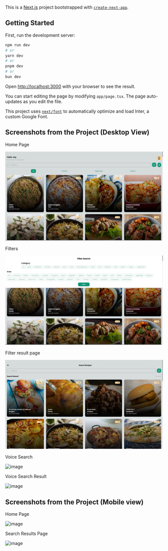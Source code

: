 This is a [Next.js](https://nextjs.org/) project bootstrapped with [`create-next-app`](https://github.com/vercel/next.js/tree/canary/packages/create-next-app).

## Getting Started

First, run the development server:

```bash
npm run dev
# or
yarn dev
# or
pnpm dev
# or
bun dev
```

Open [http://localhost:3000](http://localhost:3000) with your browser to see the result.

You can start editing the page by modifying `app/page.tsx`. The page auto-updates as you edit the file.

This project uses [`next/font`](https://nextjs.org/docs/basic-features/font-optimization) to automatically optimize and load Inter, a custom Google Font.

## Screenshots from the Project (Desktop View)
Home Page

![alt text](public/image3.png)

Filters

![alt text](public/image1.png)

Filter result page

![alt text](public/image2.png)

Voice Search

![image](https://github.com/user-attachments/assets/aff7716b-acc1-43b0-8f38-9efeac5df039)

Voice Search Result

![image](https://github.com/user-attachments/assets/92d1d10b-ea13-4f22-8d69-fd957e0cbb9a)

## Screenshots from the Project (Mobile view)

Home Page

![image](https://github.com/user-attachments/assets/2b690bee-2a4e-4cb8-b15f-78fd26246f7d)

Search Results Page

![image](https://github.com/user-attachments/assets/8fb737d4-eb58-40d6-9fed-838e24db2740)



